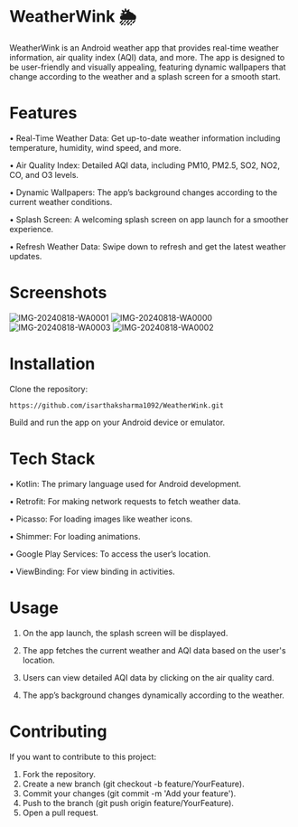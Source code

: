 # WeatherWink 🌦️
WeatherWink is an Android weather app that provides real-time weather information, air quality index (AQI) data, and more. The app is designed to be user-friendly and visually appealing, featuring dynamic wallpapers that change according to the weather and a splash screen for a smooth start.

# Features
• Real-Time Weather Data: Get up-to-date weather information including temperature, humidity, wind speed, and more.

• Air Quality Index: Detailed AQI data, including PM10, PM2.5, SO2, NO2, CO, and O3 levels.

• Dynamic Wallpapers: The app’s background changes according to the current weather conditions.

• Splash Screen: A welcoming splash screen on app launch for a smoother experience.

• Refresh Weather Data: Swipe down to refresh and get the latest weather updates.


# Screenshots
![IMG-20240818-WA0001](https://github.com/user-attachments/assets/ecc31810-9729-4d6e-94db-f7204625785b)
![IMG-20240818-WA0000](https://github.com/user-attachments/assets/cd4c2804-13b0-46c4-a9d8-004228e2f9f3)
![IMG-20240818-WA0003](https://github.com/user-attachments/assets/24a0b4c7-d55d-4477-a126-2f1ffa1fa646)
![IMG-20240818-WA0002](https://github.com/user-attachments/assets/b48122a9-8d29-46e6-bfca-16d0378fc6ba)


# Installation
Clone the repository:

`https://github.com/isarthaksharma1092/WeatherWink.git`

Build and run the app on your Android device or emulator.

# Tech Stack
• Kotlin: The primary language used for Android development.

• Retrofit: For making network requests to fetch weather data.

• Picasso: For loading images like weather icons.

• Shimmer: For loading animations.

• Google Play Services: To access the user’s location.

• ViewBinding: For view binding in activities.


# Usage
1. On the app launch, the splash screen will be displayed.

2. The app fetches the current weather and AQI data based on the user's location.

3. Users can view detailed AQI data by clicking on the air quality card.

4. The app’s background changes dynamically according to the weather.

# Contributing
If you want to contribute to this project:

1. Fork the repository.
2. Create a new branch (git checkout -b feature/YourFeature).
3. Commit your changes (git commit -m 'Add your feature').
4. Push to the branch (git push origin feature/YourFeature).
5. Open a pull request.
